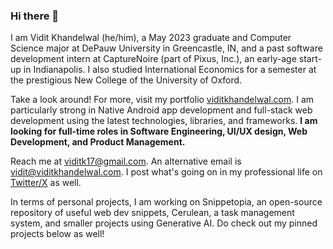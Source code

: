 ### Hi there 👋

I am Vidit Khandelwal (he/him), a May 2023 graduate and Computer Science major at DePauw University in Greencastle, IN, and a past software development intern at CaptureNoire (part of Pixus, Inc.), an early-age start-up in Indianapolis. I also studied International Economics for a semester at the prestigious New College of the University of Oxford.

Take a look around! For more, visit my portfolio [viditkhandelwal.com](https://viditkhandelwal.com). I am particularly strong in Native Android app development and full-stack web development using the latest technologies, libraries, and frameworks. **I am looking for full-time roles in Software Engineering, UI/UX design, Web Development, and Product Management.**

Reach me at [viditk17@gmail.com](mailto:viditk17@gmail.com). An alternative email is [vidit@viditkhandelwal.com](mailto:vidit@viditkhandelwal.com). I post what's going on in my professional life on [Twitter/X](https://x.com/csvidit) as well.

In terms of personal projects, I am working on Snippetopia, an open-source repository of useful web dev snippets, Cerulean, a task management system, and smaller projects using Generative AI. Do check out my pinned projects below as well!
